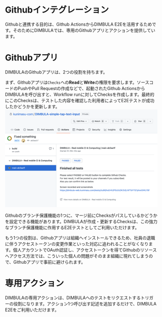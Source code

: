 # Githubインテグレーション
Githubと連携する目的は、Github ActionsからDIMBULA E2Eを活用するためです。そのためにDIMBULAでは、専用のGithubアプリとアクションを提供しています。

# Githubアプリ
DIMBULAのGithubアプリは、2つの役割を持ちます。

まず、Githubアプリは`Checks`への**Read**と**Write**の権限を要求します。ソースコードのPushやPull Requestの作成などで、起動されたGithub ActionsからDIMBULAを呼び出すと、Workflow runに対してChecksを作成します。最終的にこのChecksは、テストした内容を確認した利用者によってE2Eテストが成功したかどうかを更新します。
![github_checks.png](../../../assets/image/github_checks.png)

Githubのブランチ保護機能の1つに、マージ前にChecksがパスしているかどうかを設定できる機能があります。DIMBULAが作成・更新するChecksは、この強力なブランチ保護機能に作用するE2Eテストとしてご利用いただけます。


もう1つの役割は、Githubアプリは組織へインストールできるため、社員の退職に伴うアクセストークンの変更作業といった対応に追われることがなくなります。個人アカウントでOAuth認証し、アクセストークンを得てGithubのリソースへアクセス方法では、こういった個人の問題がそのまま組織に現れてしまうので、Githubアプリで事前に避けられます。

# 専用アクション
DIMBULAの専用アクションは、DIMBULAへのテストをリクエストするトリガーの役割になります。アクション1つ呼び出す記述を追加するだけで、DIMBULA E2Eをご利用いただけます。

